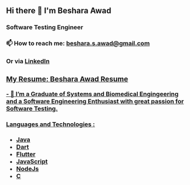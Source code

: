 <h2> Hi there 👋 I'm Beshara Awad </h2>
<h3> Software Testing Engineer </h3>
<h3> 📫 How to reach me: <a href = "mailto: beshara.s.awad@gmail.com"> beshara.s.awad@gmail.com</a> </h3>
<h3> Or via <a href="https://www.linkedin.com/in/beshara-awad-041723214/"> LinkedIn 
<!--     <img src="https://i.stack.imgur.com/gVE0j.png" alt="linkedin"> </a> &nbsp;</h3> -->
<h3> My Resume: <a href= "https://drive.google.com/file/d/1hQlcU8UZNFnvXbLd_ztEs6YzkNosZ5co/view?usp=sharing">Beshara Awad Resume</h3>
- 🔭 I’m a Graduate of Systems and Biomedical Engingeering and a Software Engineering Enthusiast with great passion for Software Testing.
<h4>Languages and Technologies :</h4>
<ul>
<li> Java </li> 
<li> Dart </li> 
<li> Flutter </li>
<li> JavaScript </li>
<li> NodeJs </li>
<li> C </li>
</ul>

<!--
**BesharaSafwat/BesharaSAfwat** is a ✨ _special_ ✨ repository because its `README.md` (this file) appears on your GitHub profile.
Here are some ideas to get you started:
- 🔭 I’m currently working on ...
- 🌱 I’m currently learning ...
- 👯 I’m looking to collaborate on ...
- 🤔 I’m looking for help with ...
- 💬 Ask me about ...
- 📫 How to reach me: ...
- 😄 Pronouns: ...
- ⚡ Fun fact: ...
-->
